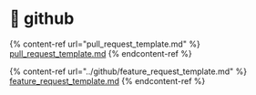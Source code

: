 # 🐙 github

{% content-ref url="pull_request_template.md" %}
[pull\_request\_template.md](pull\_request\_template.md)
{% endcontent-ref %}

{% content-ref url="../github/feature_request_template.md" %}
[feature\_request\_template.md](../github/feature\_request\_template.md)
{% endcontent-ref %}
